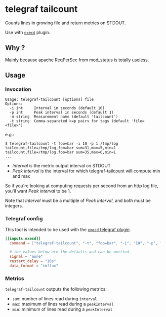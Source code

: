 # telegraf tailcount

Counts lines in growing file and return metrics on STDOUT.

Use with [`execd`](https://github.com/influxdata/telegraf/tree/master/plugins/inputs/execd) plugin.

## Why ?

Mainly because apache ReqPerSec from mod_status is totally [useless](https://stackoverflow.com/questions/4630654/apache2-server-status-reported-value-for-requests-sec-is-wrong-what-am-i-doi).

## Usage

### Invocation

```
Usage: telegraf-tailcount [options] file
Options:
  -i int     Interval in seconds (default 10)
  -p int     Peak interval in seconds (default 1)
  -m string  Measurement name (default 'tailcount')
  -t string  Comma-separated k=p pairs for tags (default 'file=<file>')
```

e.g.:

```
$ telegraf-tailcount -t foo=bar -i 10 -p 1 /tmp/log
tailcount,file=/tmp/log,foo=bar sum=31,max=5,min=1
tailcount,file=/tmp/log,foo=bar sum=35,max=6,min=1
...
```

- _Interval_ is the metric output interval on STDOUT.
- _Peak interval_ is the interval for which telegraf-tailcount will compute min
  and max

So if you're looking at computing requests per second from an http log file,
you'll want _Peak interval_ to be 1.

Note that _Interval_ must be a multiple of _Peak interval_, and both must be
integers.

### Telegraf config

This tool is intended to be used with the 
[`execd` telegraf plugin](https://github.com/influxdata/telegraf/tree/master/plugins/inputs/execd).

```toml
[[inputs.execd]]
  command = ["telegraf-tailcount", "-t", "foo=bar", "-i", "10", "-p", "1", "/tmp/log"]

  # the values below are the defaults and can be omitted
  signal = "none"
  restart_delay = "10s"
  data_format = "influx"
```

### Metrics

`telegraf-tailcount` outputs the following metrics:

- `sum`: number of lines read during `interval`
- `max`: maximum of lines read during a `peakInterval`
- `min`: minimum of lines read during a `peakInterval`